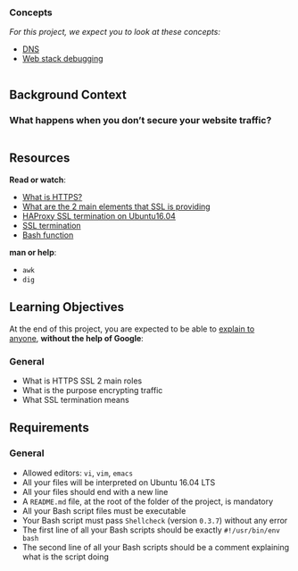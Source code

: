 <div class="panel panel-default">
<div class="panel-heading">
<h3 class="panel-title">Concepts</h3>
</div>
<div class="panel-body">
<p><em>For this project, we expect you to look at these concepts:</em></p>
<ul>
<li><a href="https://intranet.hbtn.io/concepts/12">DNS</a></li>
<li><a href="https://intranet.hbtn.io/concepts/68">Web stack debugging</a></li>
</ul>
</div>
</div>
<div id="project-description" class="panel panel-default">
<div class="panel-body">
<p><img src="https://s3.amazonaws.com/intranet-projects-files/holbertonschool-sysadmin_devops/276/FlhGPEK.png" alt="" /></p>
<h2>Background Context</h2>
<h3>What happens when you don&rsquo;t secure your website traffic?</h3>
<p><img src="https://s3.amazonaws.com/intranet-projects-files/holbertonschool-sysadmin_devops/276/xCmOCgw.gif" alt="" /></p>
<h2>Resources</h2>
<p><strong>Read or watch</strong>:</p>
<ul>
<li><a title="What is HTTPS?" href="https://intranet.hbtn.io/rltoken/pawxG_0c1o86psexBOikIw" target="_blank">What is HTTPS?</a></li>
<li><a title="What are the 2 main elements that SSL is providing" href="https://intranet.hbtn.io/rltoken/jXCB9Hn-ALcP78kPMHtnSA" target="_blank">What are the 2 main elements that SSL is providing</a></li>
<li><a title="HAProxy SSL termination on Ubuntu16.04" href="https://intranet.hbtn.io/rltoken/UkbvWfKF6ZAY_CUvlM32lA" target="_blank">HAProxy SSL termination on Ubuntu16.04</a></li>
<li><a title="SSL termination" href="https://intranet.hbtn.io/rltoken/VFq2MQ9qHXw2Nb11tnWF6Q" target="_blank">SSL termination</a></li>
<li><a title="Bash function" href="https://intranet.hbtn.io/rltoken/16bxrQvaOSIywA_fHEdsiA" target="_blank">Bash function</a></li>
</ul>
<p><strong>man or help</strong>:</p>
<ul>
<li><code>awk</code></li>
<li><code>dig</code></li>
</ul>
<h2>Learning Objectives</h2>
<p>At the end of this project, you are expected to be able to&nbsp;<a title="explain to anyone" href="https://intranet.hbtn.io/rltoken/DiMDOA6KHirT2gz-fjNEiA" target="_blank">explain to anyone</a>,&nbsp;<strong>without the help of Google</strong>:</p>
<h3>General</h3>
<ul>
<li>What is HTTPS SSL 2 main roles</li>
<li>What is the purpose encrypting traffic</li>
<li>What SSL termination means</li>
</ul>
<h2>Requirements</h2>
<h3>General</h3>
<ul>
<li>Allowed editors:&nbsp;<code>vi</code>,&nbsp;<code>vim</code>,&nbsp;<code>emacs</code></li>
<li>All your files will be interpreted on Ubuntu 16.04 LTS</li>
<li>All your files should end with a new line</li>
<li>A&nbsp;<code>README.md</code>&nbsp;file, at the root of the folder of the project, is mandatory</li>
<li>All your Bash script files must be executable</li>
<li>Your Bash script must pass&nbsp;<code>Shellcheck</code>&nbsp;(version&nbsp;<code>0.3.7</code>) without any error</li>
<li>The first line of all your Bash scripts should be exactly&nbsp;<code>#!/usr/bin/env bash</code></li>
<li>The second line of all your Bash scripts should be a comment explaining what is the script doing</li>
</ul>
</div>
</div>